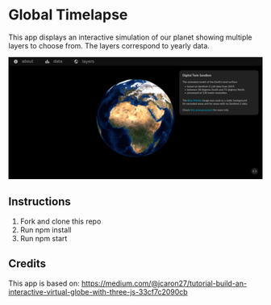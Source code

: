# Global Timelapse

This app displays an interactive simulation of our planet showing multiple layers to choose from. The layers correspond to yearly data.

![img](figs/image.png)

## Instructions

1. Fork and clone this repo
2. Run npm install
3. Run npm start

## Credits
This app is based on: https://medium.com/@jcaron27/tutorial-build-an-interactive-virtual-globe-with-three-js-33cf7c2090cb
